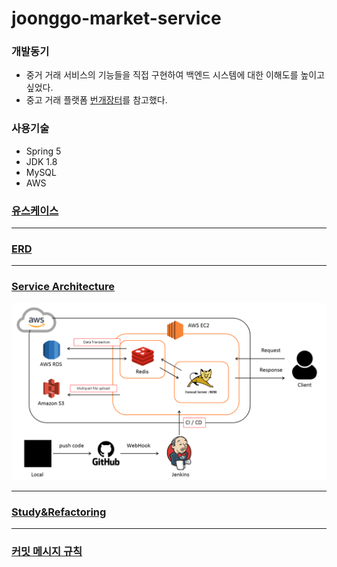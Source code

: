 # joonggo-market-service

### 개발동기

- 중거 거래 서비스의 기능들을 직접 구현하여 백엔드 시스템에 대한 이해도를 높이고 싶었다.
- 중고 거래 플랫폼 [번개장터](https://m.bunjang.co.kr/)를 참고했다.

### 사용기술

- Spring 5
- JDK 1.8
- MySQL
- AWS

### [유스케이스](https://github.com/chan-gon/joonggo-market-service/wiki/Use-Case)

***

### [ERD](https://github.com/chan-gon/joonggo-market-service/wiki/ERD)

***

### [Service Architecture](https://github.com/chan-gon/joonggo-market-service/wiki/Service-Architecture)

![서버 구조](src/main/webapp/resources/images/server-architecture.png)

***

### [Study&Refactoring](https://github.com/chan-gon/joonggo-market-service/wiki/Refactoring)

***

### [커밋 메시지 규칙](https://github.com/chan-gon/joonggo-market-service/wiki/Git-%EC%BB%A4%EB%B0%8B-%EB%A9%94%EC%8B%9C%EC%A7%80-%EA%B7%9C%EC%B9%99)